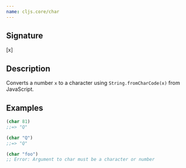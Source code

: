 ```yaml
---
name: cljs.core/char
---
```


## Signature
[x]


## Description

Converts a number `x` to a character using `String.fromCharCode(x)` from
JavaScript.


## Examples

```clj
(char 81)
;;=> "Q"

(char "Q")
;;=> "Q"

(char "foo")
;; Error: Argument to char must be a character or number
```